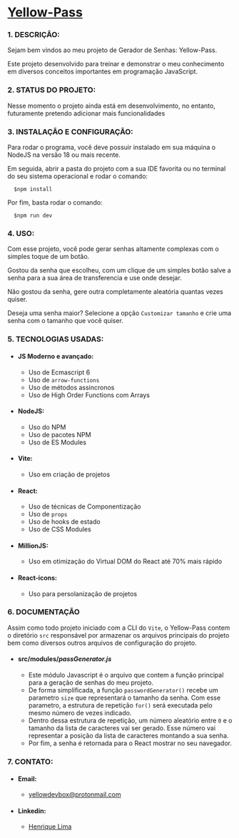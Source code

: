 # [Yellow-Pass](https://yellow-pass.vercel.app/)

### 1. DESCRIÇÃO:

Sejam bem vindos ao meu projeto de Gerador de Senhas: Yellow-Pass.

Este projeto desenvolvido para treinar e demonstrar o meu conhecimento em diversos conceitos importantes em programação
JavaScript.

### 2. STATUS DO PROJETO:

Nesse momento o projeto ainda está em desenvolvimento, no entanto, futuramente pretendo adicionar mais funcionalidades

### 3. INSTALAÇÃO E CONFIGURAÇÃO:

Para rodar o programa, você deve possuir instalado em sua máquina o NodeJS na versão 18 ou mais recente.

Em seguida, abrir a pasta do projeto com a sua IDE favorita ou no terminal do seu sistema operacional e rodar o comando:

```shell
  $npm install
```

Por fim, basta rodar o comando:

```shell
  $npm run dev
```

### 4. USO:

Com esse projeto, você pode gerar senhas altamente complexas com o simples toque de um botão.

Gostou da senha que escolheu, com um clique de um simples botão salve a senha para a sua área de transferencia e use
onde desejar.

Não gostou da senha, gere outra completamente aleatória quantas vezes quiser.

Deseja uma senha maior? Selecione a opção `Customizar tamanho` e crie uma senha com o tamanho que você quiser.

### 5. TECNOLOGIAS USADAS:

- #### JS Moderno e avançado:
    - Uso de Ecmascript 6
    - Uso de `arrow-functions`
    - Uso de métodos assincronos
    - Uso de High Order Functions com Arrays
- #### NodeJS:
    - Uso do NPM
    - Uso de pacotes NPM
    - Uso de ES Modules
- #### Vite:
    - Uso em criação de projetos
- #### React:
    - Uso de técnicas de Componentização
    - Uso de `props`
    - Uso de hooks de estado
    - Uso de CSS Modules

- #### MillionJS:
    - Uso em otimização do Virtual DOM do React até 70% mais rápido
- #### React-icons:
    - Uso para persolanização de projetos

### 6. DOCUMENTAÇÃO

Assim como todo projeto iniciado com a CLI do `Vite`, o Yellow-Pass contem o diretório `src` responsável por armazenar
os arquivos principais do projeto bem como diversos outros arquivos de configuração do projeto.

- #### src/modules/_passGenerator.js_
    - Este módulo Javascript é o arquivo que contem a função principal para a geração de senhas do meu projeto.
    - De forma simplificada, a função `passwordGenerator()` recebe um parametro `size` que representará o tamanho da senha. Com esse parametro, a estrutura de repetição `for()` será executada pelo mesmo número de vezes indicado.
    - Dentro dessa estrutura de repetição, um número aleatório entre `0` e o tamanho da lista de caracteres vai ser gerado. Esse número vai representar a posição da lista de caracteres montando a sua senha. 
    - Por fim, a senha é retornada para o React mostrar no seu navegador.

### 7. CONTATO:
- #### Email:
  - [yellowdevbox@protonmail.com](mailto:yellowdevbox@protonmail.com)
- #### Linkedin:
  - [Henrique Lima](www.linkedin.com/in/henrique-duarte-de-oliveira-lima-9ba728203)

